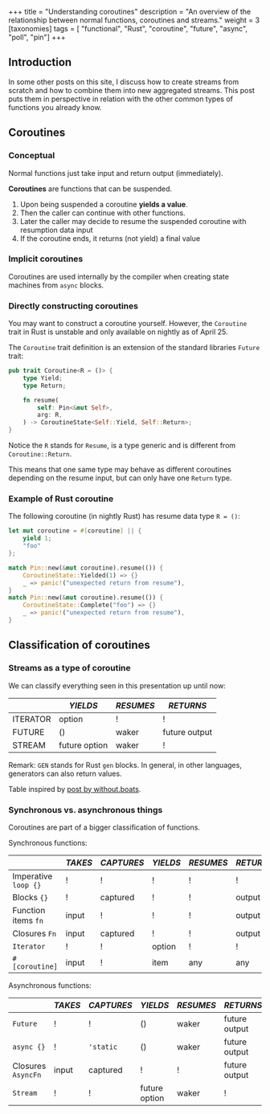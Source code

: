 +++
title = "Understanding coroutines"
description = "An overview of the relationship between normal functions, coroutines and streams."
weight = 3
[taxonomies]
tags = [ "functional", "Rust", "coroutine", "future", "async", "poll", "pin"]
+++

## Introduction

In some other posts on this site, I discuss how to create streams from scratch and how to combine them into new aggregated streams. This post puts them in perspective in relation with the other common types of functions you already know.


## Coroutines


### Conceptual

Normal functions just take input and return output (immediately).

**Coroutines** are functions that can be suspended.

1. Upon being suspended a coroutine **yields a value**.
2. Then the caller can continue with other functions.
3. Later the caller may decide to resume the suspended coroutine with resumption data input
4. If the coroutine ends, it returns (not yield) a final value 

### Implicit coroutines

Coroutines are used internally by the compiler when creating state machines from `async` blocks.

### Directly constructing coroutines

You may want to construct a coroutine yourself. However, the `Coroutine` trait in Rust is unstable and only available on nightly as of April 25.

The `Coroutine` trait definition is an extension of the standard libraries `Future` trait:

```rust
pub trait Coroutine<R = ()> {
    type Yield;
    type Return;

    fn resume(
        self: Pin<&mut Self>,
        arg: R,
    ) -> CoroutineState<Self::Yield, Self::Return>;
}
```

Notice the `R` stands for `Resume`, is a type generic and is different from `Coroutine::Return`. 

This means that one same type may behave as different coroutines depending on the resume input, but can only have one `Return` type.



### Example of Rust coroutine


The following coroutine (in nightly Rust) has resume data type `R = ()`:

```rust
let mut coroutine = #[coroutine] || {
    yield 1;
    "foo"
};

match Pin::new(&mut coroutine).resume(()) {
    CoroutineState::Yielded(1) => {}
    _ => panic!("unexpected return from resume"),
}
match Pin::new(&mut coroutine).resume(()) {
    CoroutineState::Complete("foo") => {}
    _ => panic!("unexpected return from resume"),
}
```


## Classification of coroutines

### Streams as a type of coroutine

We can classify everything seen in this presentation up until now:

|          | _YIELDS_      | _RESUMES_ | _RETURNS_     |
| -------- | ------------- | --------- | ------------- |
| ITERATOR | option        | !         | !             |
| FUTURE   | ()            | waker     | future output |
| STREAM   | future option | waker     | !             |

Remark: `GEN` stands for Rust `gen` blocks. In general, in other languages, generators can also return values.

Table inspired by [post by without.boats](https://without.boats/blog/poll-next/).

<!-- end_slide -->

### Synchronous vs. asynchronous things

Coroutines are part of a bigger classification of functions.

Synchronous functions:

|                      | _TAKES_ | _CAPTURES_ | _YIELDS_ | _RESUMES_ | _RETURNS_ |
| -------------------- | ------- | ---------- | -------- | --------- | --------- |
| Imperative `loop {}` | !       | !          | !        | !         | !         |
| Blocks `{}`          | !       | captured   | !        | !         | output    |
| Function items `fn`  | input   | !          | !        | !         | output    |
| Closures `Fn`        | input   | captured   | !        | !         | output    |
| `Iterator`           | !       | !          | option   | !         | !         |
| `#[coroutine]`       | input   | !          | item     | any       | any       |

Asynchronous functions:

|                    | _TAKES_ | _CAPTURES_ | _YIELDS_      | _RESUMES_ | _RETURNS_     |
| ------------------ | ------- | ---------- | ------------- | --------- | ------------- |
| `Future`           | !       | !          | ()            | waker     | future output |
| `async {}`         | !       | `'static`  | ()            | waker     | future output |
| Closures `AsyncFn` | input   | captured   | !             | !         | future output |
| `Stream`           | !       | !          | future option | waker     | !             |


